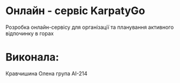 # Онлайн - сервіс KarpatyGo 
Розробка онлайн-сервісу для організації та планування активного відпочинку в горах

# Виконала:
Кравчишина Олена група АІ-214
